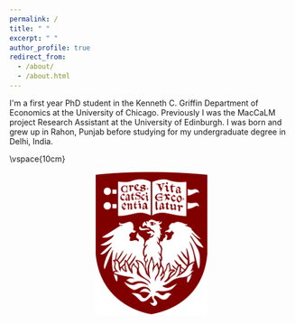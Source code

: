 ```yaml
---
permalink: /
title: " "
excerpt: " "
author_profile: true
redirect_from: 
  - /about/
  - /about.html
---
```


I'm a first year PhD student in the Kenneth C. Griffin Department of Economics at the University of Chicago. Previously I was the MacCaLM project Research Assistant at the University of Edinburgh. I was born and grew up in Rahon, Punjab before studying for my undergraduate degree in Delhi, India.

\vspace{10cm}

<div style="text-align:center"><img src="./images/chicago_logo.png"  width="200" /></div>




